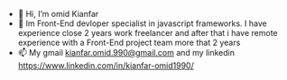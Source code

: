 - 👋 Hi, I’m omid Kianfar
- 🌱 Im Front-End devloper specialist in javascript frameworks. 
I have experience close 2 years work freelancer and after that i have remote experience with a Front-End project team more that 2 years 
- 📫 My gmail kianfar.omid.990@gmail.com and my linkedin https://www.linkedin.com/in/kianfar-omid1990/

